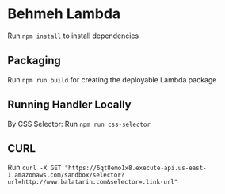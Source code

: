 # Behmeh Lambda
Run `npm install` to install dependencies


## Packaging
Run `npm run build` for creating the deployable Lambda package


## Running Handler Locally
By CSS Selector: Run `npm run css-selector`


## CURL
Run `curl -X GET "https://6qt8emo1x8.execute-api.us-east-1.amazonaws.com/sandbox/selector?url=http://www.balatarin.com&selector=.link-url"`
